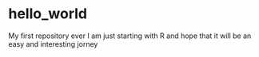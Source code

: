 # hello_world
My first repository ever
I am just starting with R and hope that it will be an easy and interesting jorney 
